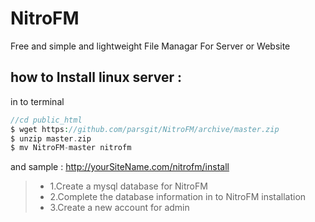 # NitroFM
Free and simple and lightweight  File Managar For Server or Website

how to Install linux server : 
-
in to terminal
```php
//cd public_html
$ wget https://github.com/parsgit/NitroFM/archive/master.zip
$ unzip master.zip
$ mv NitroFM-master nitrofm
```
and sample : http://yourSiteName.com/nitrofm/install
 >- 1.Create a mysql database for NitroFM
 >-  2.Complete the database information in to NitroFM installation
 >- 3.Create a new account for admin

